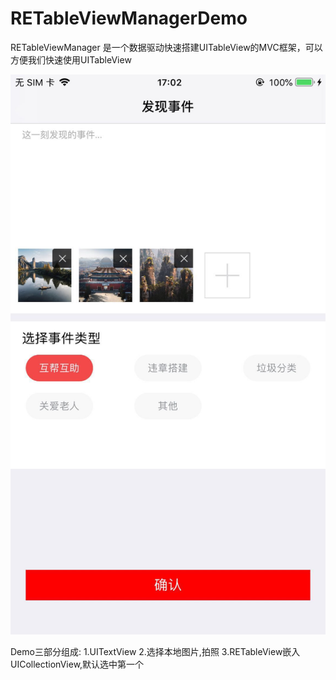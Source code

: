 # RETableViewManagerDemo

RETableViewManager 是一个数据驱动快速搭建UITableView的MVC框架，可以方便我们快速使用UITableView

![image](https://github.com/gongyuhonglou/RETableViewManagerDemo/blob/master/RETableViewManagerDemo/RETableViewManagerDemo.jpeg)

Demo三部分组成:
1.UITextView
2.选择本地图片,拍照
3.RETableView嵌入UICollectionView,默认选中第一个
